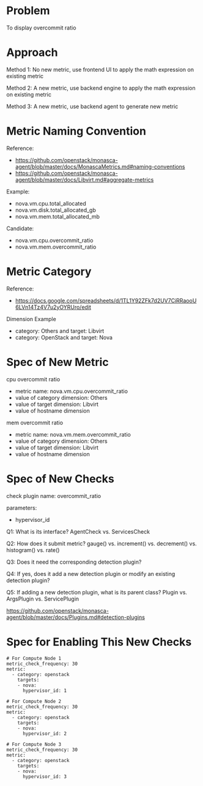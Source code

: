 # Problem

To display overcommit ratio

# Approach

Method 1: No new metric, use frontend UI to apply the math expression on existing metric

Method 2: A new metric, use backend engine to apply the math expression on existing metric

Method 3: A new metric, use backend agent to generate new metric

# Metric Naming Convention

Reference:

* https://github.com/openstack/monasca-agent/blob/master/docs/MonascaMetrics.md#naming-conventions
* https://github.com/openstack/monasca-agent/blob/master/docs/Libvirt.md#aggregate-metrics

Example:

* nova.vm.cpu.total_allocated
* nova.vm.disk.total_allocated_gb
* nova.vm.mem.total_allocated_mb

Candidate:

* nova.vm.cpu.overcommit_ratio
* nova.vm.mem.overcommit_ratio

# Metric Category

Reference:

* https://docs.google.com/spreadsheets/d/1TL1Y92ZFk7d2UV7CiRRaooU6LVn14Tz4V7u2yOYRUro/edit

Dimension Example

* category: Others and target: Libvirt
* category: OpenStack and target: Nova

# Spec of New Metric

cpu overcommit ratio

* metric name: nova.vm.cpu.overcommit_ratio
* value of category dimension: Others
* value of target dimension: Libvirt
* value of hostname dimension

mem overcommit ratio

* metric name: nova.vm.mem.overcommit_ratio
* value of category dimension: Others
* value of target dimension: Libvirt
* value of hostname dimension

# Spec of New Checks

check plugin name: overcommit_ratio

parameters:

* hypervisor_id

Q1: What is its interface? AgentCheck vs. ServicesCheck

Q2: How does it submit metric? gauge() vs. increment() vs. decrement() vs. histogram() vs. rate()

Q3: Does it need the corresponding detection plugin?

Q4: If yes, does it add a new detection plugin or modify an existing detection plugin? 

Q5: If adding a new detection plugin, what is its parent class? Plugin vs. ArgsPlugin vs. ServicePlugin

https://github.com/openstack/monasca-agent/blob/master/docs/Plugins.md#detection-plugins

# Spec for Enabling This New Checks

```
# For Compute Node 1
metric_check_frequency: 30
metric:
  - category: openstack
    targets:
    - nova:
      hypervisor_id: 1

# For Compute Node 2
metric_check_frequency: 30
metric:
  - category: openstack
    targets:
    - nova:
      hypervisor_id: 2

# For Compute Node 3
metric_check_frequency: 30
metric:
  - category: openstack
    targets:
    - nova:
      hypervisor_id: 3
```

